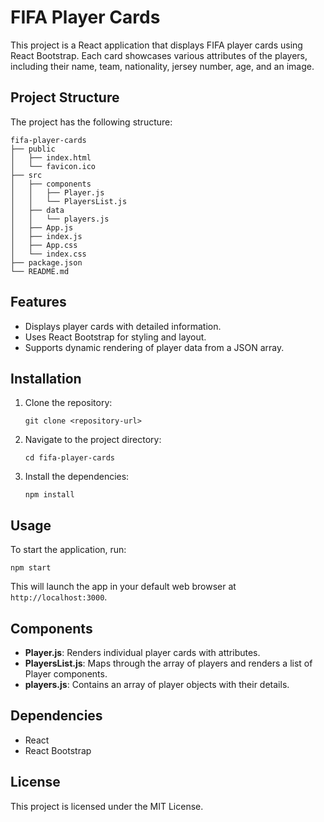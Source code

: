 # FIFA Player Cards

This project is a React application that displays FIFA player cards using React Bootstrap. Each card showcases various attributes of the players, including their name, team, nationality, jersey number, age, and an image.

## Project Structure

The project has the following structure:

```
fifa-player-cards
├── public
│   ├── index.html
│   └── favicon.ico
├── src
│   ├── components
│   │   ├── Player.js
│   │   └── PlayersList.js
│   ├── data
│   │   └── players.js
│   ├── App.js
│   ├── index.js
│   ├── App.css
│   └── index.css
├── package.json
└── README.md
```

## Features

- Displays player cards with detailed information.
- Uses React Bootstrap for styling and layout.
- Supports dynamic rendering of player data from a JSON array.

## Installation

1. Clone the repository:
   ```
   git clone <repository-url>
   ```

2. Navigate to the project directory:
   ```
   cd fifa-player-cards
   ```

3. Install the dependencies:
   ```
   npm install
   ```

## Usage

To start the application, run:
```
npm start
```
This will launch the app in your default web browser at `http://localhost:3000`.

## Components

- **Player.js**: Renders individual player cards with attributes.
- **PlayersList.js**: Maps through the array of players and renders a list of Player components.
- **players.js**: Contains an array of player objects with their details.

## Dependencies

- React
- React Bootstrap

## License

This project is licensed under the MIT License.